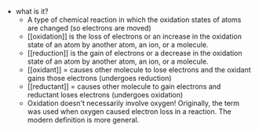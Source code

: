   * what is it?
    * A type of chemical reaction in which the oxidation states of atoms are changed (so electrons are moved)
    * [[oxidation]] is the loss of electrons or an increase in the oxidation state of an atom by another atom, an ion, or a molecule.
    * [[reduction]] is the gain of electrons or a decrease in the oxidation state of an atom by another atom, an ion, or a molecule.
    * [[oxidant]] = causes other molecule to lose electrons and the oxidant gains those electrons (undergoes reduction)
    * [[reductant]] = causes other molecule to gain electrons and reductant loses electrons (undergoes oxidation)
    * Oxidation doesn't necessarily involve oxygen! Originally, the term was used when oxygen caused electron loss in a reaction. The modern definition is more general.
